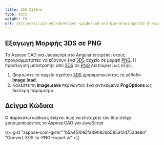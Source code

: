 ```yaml
---
title: 3DS Σχέδια
type: docs
weight: 70
url: /el/javascript-net/developer-guide/cad-and-bim-drawings/3ds-drawings/
---
```


## **Εξαγωγή Μορφής 3DS σε PNG**

Το Aspose.CAD για Javascript στο Angular επιτρέπει στους προγραμματιστές να εξάγουν ένα [3DS](https://docs.fileformat.com/3d/3ds/) αρχείο σε μορφή [PNG](https://docs.fileformat.com/image/png/). Η προσέγγιση μετατροπής από [3DS](https://docs.fileformat.com/3d/3ds/) σε [PNG](https://docs.fileformat.com/image/png/) λειτουργεί ως εξής:

1. Φορτώστε το αρχείο σχεδίου [3DS](https://docs.fileformat.com/3d/3ds/) χρησιμοποιώντας τη μέθοδο **Image.load**.
1. Καλέστε τη **Image.save** περνώντας ένα αντικείμενο **PngOptions** ως δεύτερη παράμετρο.

## Δείγμα Κώδικα

Ο παρακάτω κώδικας δείχνει πώς να επιτύχετε τον ίδιο στόχο χρησιμοποιώντας το Aspose.CAD για JavaScript

{{< gist "aspose-com-gists" "b5a4510e5fa49082bb585a12d753de8d" "Convert-3DS-to-PNG-Export.js" >}}

